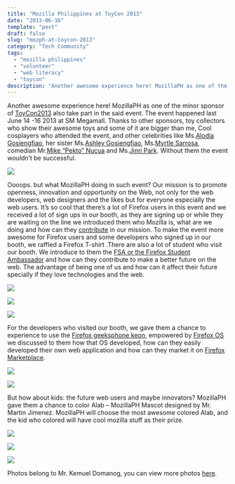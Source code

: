 ```yaml
---
title: "Mozilla Philippines at ToyCon 2013"
date: "2013-06-16"
template: "post"
draft: false
slug: "mozph-at-toycon-2013"
category: "Tech Community"
tags:
  - "mozilla philippines"
  - "volunteer"
  - "web literacy"
  - "toycon"
description: "Another awesome experience here! MozillaPH as one of the minor sponsor of ToyCon2013 also take part in the said event. The event happened last June 14 -16 2013 at SM Megamall. Thanks to other sponsors, toy collectors who show their awesome toys and some of it are bigger than me, Cool cosplayers who attended the event, and other celebrities like Ms.Alodia Gosiengfiao, her sister Ms.Ashley Gosiengfiao, Ms.Myrtle Sarrosa, comedian Mr.Mike “Pekto” Nucua and Ms.Jinri Park. Without them the event wouldn’t be successful."
---
```


Another awesome experience here! MozillaPH as one of the minor sponsor of [ToyCon2013](http://www.toyconph.com/p/toy-con-event.html) also take part in the said event. The event happened last June 14 -16 2013 at SM Megamall. Thanks to other sponsors, toy collectors who show their awesome toys and some of it are bigger than me, Cool cosplayers who attended the event, and other celebrities like Ms.[Alodia Gosiengfiao](https://www.facebook.com/AlodiaGosiengfiao), her sister Ms.[Ashley Gosiengfiao](https://www.facebook.com/AshGosiengfiao), Ms.[Myrtle Sarrosa](https://www.facebook.com/SarrosaMyrtle), comedian Mr.[Mike “Pekto” Nucua](https://www.facebook.com/PektoNacua) and Ms.[Jinri Park](https://www.facebook.com/pages/Jinri-Park/162634673799331). Without them the event wouldn’t be successful.

![](/images/mozph-toycon/mozph-toycon-1.jpg)

Oooops. but what MozillaPH doing in such event? Our mission is to promote openness, innovation and opportunity on the Web, not only for the web developers, web designers and the likes but for everyone especially the web users. It’s so cool that there’s a lot of Firefox users in this event and we received a lot of sign ups in our booth, as they are signing up or while they are waiting on the line we introduced them who Mozilla is, what are we doing and how can they [contribute](http://www.mozilla.org/en-US/contribute/) in our mission. To make the event more awesome for Firefox users and some developers who signed up in our booth, we raffled a Firefox T-shirt  .There are also a lot of student who visit our booth. We introduce to them the [FSA or the Firefox Student Ambassador](https://www.mozilla.org/en-US/contribute/universityambassadors/) and how can they contribute to make a better future on the web. The advantage of being one of us and how can it affect their future specially if they love technologies and the web.

![](/images/mozph-toycon/mozph-toycon-2.jpg)

![](/images/mozph-toycon/mozph-toycon-3.jpg)

![](/images/mozph-toycon/mozph-toycon-4.jpg)

For the developers who visited our booth, we gave them a chance to experience to use the [Firefox geeksphone keon](http://reviews.cnet.com/smartphones/geeksphone-keon/4505-6452_7-35619072.html), empowered by [Firefox OS](http://www.mozilla.org/en-US/firefox/partners/) we discussed to them how that OS developed, how can they easily developed their own web application and how can they market it on [Firefox Marketplace](https://marketplace.firefox.com/).

![](/images/mozph-toycon/mozph-toycon-5.jpg)

![](/images/mozph-toycon/mozph-toycon-6.jpg)

But how about kids: the future web users and maybe innovators? MozillaPH gave them a chance to color Alab –  MozillaPH Mascot designed by Mr. Martin Jimenez. MozillaPH will choose the most awesome colored Alab, and the kid who colored will have cool mozilla stuff as their prize.

![](/images/mozph-toycon/mozph-toycon-7.jpg)

![](/images/mozph-toycon/mozph-toycon-8.jpg)

![](/images/mozph-toycon/mozph-toycon-9.jpg)

Photos belong to Mr. Kemuel Domanog, you can view more photos [here](http://www.flickr.com/photos/mozph/sets/72157634186201787/).